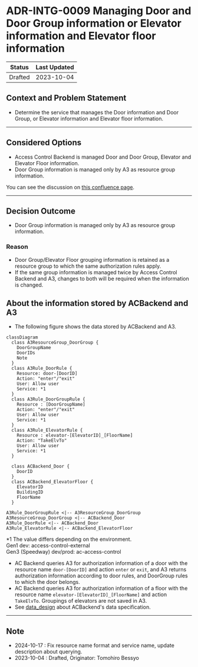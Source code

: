 # ADR-INTG-0009 Managing Door and Door Group information or Elevator information and Elevator floor information

| Status  | Last Updated |
| ------- | ------------ |
| Drafted | 2023-10-04   |

## Context and Problem Statement

- Determine the service that manages the Door information and Door Group, or Elevator information and Elevator floor information.

---

## Considered Options

- Access Control Backend is managed Door and Door Group, Elevator and Elevator Floor information.
- Door Group information is managed only by A3 as resource group information.

You can see the discussion on [this confluence page](https://confluence.tri-ad.tech/pages/viewpage.action?pageId=447048138).

---

## Decision Outcome

- Door Group information is managed only by A3 as resource group information.

### Reason

- Door Group/Elevator Floor grouping information is retained as a resource group to which the same authorization rules apply.
- If the same group information is managed twice by Access Control Backend and A3, changes to both will be required when the information is changed.

## About the information stored by ACBackend and A3

- The following figure shows the data stored by ACBackend and A3.

```mermaid
classDiagram
  class A3ResourceGroup_DoorGroup {
    DoorGroupName
    DoorIDs
    Note
  }
  class A3Rule_DoorRule {
    Resource: door-[DoorID]
    Action: "enter"/"exit"
    User: Allow user
    Service: *1
  }
  class A3Rule_DoorGroupRule {
    Resource : [DoorGroupName]
    Action: "enter"/"exit"
    User: Allow user
    Service: *1
  }
  class A3Rule_ElevatorRule {
    Resource : elevator-[ElevatorID]_[FloorName]
    Action: "TakeElvTo"
    User: Allow user
    Service: *1
  }

  class ACBackend_Door {
    DoorID
  }
  class ACBackend_ElevatorFloor {
    ElevatorID
    BuildingID
    FloorName
  }

A3Rule_DoorGroupRule <|-- A3ResourceGroup_DoorGroup
A3ResourceGroup_DoorGroup <|-- ACBackend_Door
A3Rule_DoorRule <|-- ACBackend_Door
A3Rule_ElevatorRule <|-- ACBackend_ElevatorFloor
```

*1 The value differs depending on the environment.  
Gen1 dev: access-control-external  
Gen3 (Speedway) dev/prod: ac-access-control

- AC Backend queries A3 for authorization information of a door with the resource name `door-[DoorID]` and action `enter` or `exit`, and A3 returns authorization information according to door rules, and DoorGroup rules to which the door belongs.
- AC Backend queries A3 for authorization information of a floor with the resource name `elevator-[ElevatorID]_[FloorName]` and action `TakeElvTo`. Groupings of elevators are not saved in A3.
- See [data_design](../../data_design/README.md) about ACBackend's data specification.

---

## Note

- 2024-10-17 : Fix resource name format and service name, update description about querying.
- 2023-10-04 : Drafted, Originator: Tomohiro Bessyo

